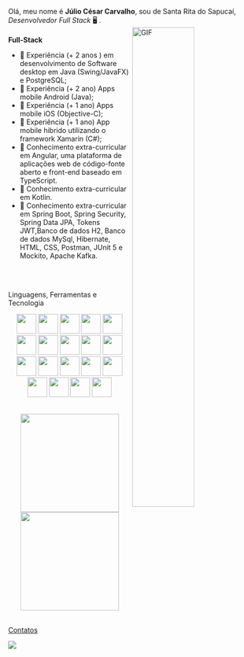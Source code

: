 
Olá, meu nome é **Júlio César Carvalho**, sou de Santa Rita do Sapucaí, *Desenvolvedor Full Stack* 🖥️ . </br>
<img align="right" alt="GIF" src="https://raw.githubusercontent.com/trepichio/trepichio/master/assets/code.gif" width=50% />
<br />
**Full-Stack**
- 📖 Experiência (+ 2 anos ) em desenvolvimento de Software desktop em Java (Swing/JavaFX) e PostgreSQL;</br>
- 📖 Experiência (+ 2 ano) Apps mobile Android (Java);</br>
- 📖 Experiência (+ 1 ano) Apps mobile iOS (Objective-C);</br>
- 📖 Experiência (+ 1 ano) App mobile hibrido utilizando o framework Xamarin (C#);</br>
- 📖 Conhecimento extra-curricular em Angular, uma plataforma de aplicações web de código-fonte aberto e front-end baseado em TypeScript.</br>
- 📖 Conhecimento extra-curricular em Kotlin.</br>
- 📖 Conhecimento extra-curricular em Spring Boot, Spring Security, Spring Data JPA, Tokens JWT,Banco de dados H2, Banco de dados MySql, Hibernate, HTML, CSS, Postman, JUnit 5 e Mockito, Apache Kafka.</br>
<br />
<br />
<p>Linguagens, Ferramentas e Tecnologia</p>
<p align="center">


<img src="https://cdn.jsdelivr.net/gh/devicons/devicon/icons/java/java-original-wordmark.svg" width="40" height="40"/>
<img src="https://cdn.jsdelivr.net/gh/devicons/devicon/icons/javascript/javascript-original.svg" width="40" height="40"/>    
<img src="https://cdn.jsdelivr.net/gh/devicons/devicon/icons/typescript/typescript-original.svg" width="40" height="40"/>        
<!-- <img src="https://cdn.jsdelivr.net/gh/devicons/devicon/icons/kotlin/kotlin-original-wordmark.svg" width="40" height="40" /> -->       
<img src="https://cdn.jsdelivr.net/gh/devicons/devicon/icons/kotlin/kotlin-original.svg" width="40" height="40" />
<img src="https://cdn.jsdelivr.net/gh/devicons/devicon/icons/c/c-original.svg" width="40" height="40"/>
<img src="https://cdn.jsdelivr.net/gh/devicons/devicon/icons/cplusplus/cplusplus-original.svg" width="40" height="40"/>
<img src="https://cdn.jsdelivr.net/gh/devicons/devicon/icons/csharp/csharp-original.svg" width="40" height="40" />  
<img src="https://cdn.jsdelivr.net/gh/devicons/devicon/icons/css3/css3-original.svg"  width="40" height="40"/>      
<img src="https://cdn.jsdelivr.net/gh/devicons/devicon/icons/html5/html5-original.svg" width="40" height="40"/>   
          
<img src="https://cdn.jsdelivr.net/gh/devicons/devicon/icons/postgresql/postgresql-original.svg" width="40" height="40" />
<img src="https://cdn.jsdelivr.net/gh/devicons/devicon/icons/mysql/mysql-original.svg" width="40" height="40"/>
          
<img src="https://cdn.jsdelivr.net/gh/devicons/devicon/icons/android/android-original.svg" width="40" height="40"/>
<img src="https://cdn.jsdelivr.net/gh/devicons/devicon/icons/intellij/intellij-original.svg" width="40" height="40"/>          
<img src="https://cdn.jsdelivr.net/gh/devicons/devicon/icons/angularjs/angularjs-original.svg" width="40" height="40" />          
<img src="https://cdn.jsdelivr.net/gh/devicons/devicon/icons/spring/spring-original.svg" width="40" height="40"/>
<img src="https://cdn.jsdelivr.net/gh/devicons/devicon/icons/gitlab/gitlab-original.svg"  width="40" height="40"/>
<img src="https://cdn.jsdelivr.net/gh/devicons/devicon/icons/git/git-original.svg" width="40" height="40"/>                
<img src="https://cdn.jsdelivr.net/gh/devicons/devicon/icons/vscode/vscode-original.svg" width="40" height="40" />          
<img src="https://cdn.jsdelivr.net/gh/devicons/devicon/icons/xcode/xcode-original.svg" width="40" height="40" />
          
<br />
<br />
<!-- <img src="https://cdn.jsdelivr.net/gh/devicons/devicon@v2.15.1/devicon.min.css"/>&nbsp;&nbsp;         
<img src="https://img.shields.io/badge/KOTLIN%20-%82F7DF25.svg?&style=for-the-badge&color=E34F26" />&nbsp;&nbsp;
<img src="https://img.shields.io/badge/JAVA%20-%94F7DF76.svg?&style=for-the-badge&color=E34F26" />&nbsp;&nbsp;
<img src="https://img.shields.io/badge/JavaScript%20-%64F7DF1E.svg?&style=for-the-badge&color=F7DF1E" />&nbsp;&nbsp;
<img src="https://img.shields.io/badge/TypeScript%20-%37F7DF1E.svg?&style=for-the-badge&color=F7DF1E" />&nbsp;&nbsp;
<img src="https://img.shields.io/badge/HTML%20-%19F7DF1E.svg?&style=for-the-badge&color=E34F26" />&nbsp;&nbsp;
<img src="https://img.shields.io/badge/css%20-%97F7DF1E.svg?&style=for-the-badge&color=5BA8EE" />&nbsp;&nbsp;
<img src="https://img.shields.io/badge/Angular%20-%73F7DF1E.svg?&style=for-the-badge&color=DD0031" />&nbsp;&nbsp;
<img src="https://img.shields.io/badge/Bootstrap%20-%23F7DF1E.svg?&style=for-the-badge&color=7044A3" />&nbsp;&nbsp;
<img src="https://img.shields.io/badge/MySQL%20-%46F7DF1E.svg?&style=for-the-badge&color=F7DF1E" />&nbsp;&nbsp;
<img src="https://img.shields.io/badge/PostgreSQL%20-%23F7DF1E.svg?&style=for-the-badge&color=F7DF1E" />&nbsp;&nbsp;
<img src="https://img.shields.io/badge/Git flow%20-%23F7DF1E.svg?&style=for-the-badge&color=000" />&nbsp;&nbsp; -->
<!-- <img align="center" height="30" width="40" src="https://raw.githubusercontent.com/devicons/devicon/master/icons/typescript/typescript-plain.svg">
<img align="center" height="30" width="40" src="https://raw.githubusercontent.com/devicons/devicon/master/icons/html5/html5-original.svg">
<img align="center" height="30" width="40" src="https://raw.githubusercontent.com/devicons/devicon/master/icons/css3/css3-original.svg">
<img align="center" height="30" width="40" src="https://raw.githubusercontent.com/devicons/devicon/master/icons/python/python-original.svg">
<img align="center" height="30" width="40" src="https://raw.githubusercontent.com/devicons/devicon/master/icons/java/java-original.svg">
<img align="center" height="30" width="40" src="https://raw.githubusercontent.com/devicons/devicon/master/icons/mysql/mysql-original.svg"> -->
<!-- </p>
<br /> -->

<div align="center">
  <a href="https://github.com/juliocarvalho2019">
  <img height="200em" src="https://github-readme-stats.vercel.app/api?username=juliocarvalho2019&show_icons=true?username=juliocarvalho2019&show_icons=true&theme=dracula&include_all_commits=true&count_private=true"/>  
  <img height="200em" src="https://github-readme-stats.vercel.app/api/top-langs/?username=juliocarvalho2019&count_private=true&show_icons=true&theme=radical&layout=compact&langs_count=7&theme=dracula"/>
</div>
<div style="display: inline_block"><br> 
</div>  

<p>Contatos</p>
<div>
<!--   <a href = "mailto:juliocarvalhocbq@gmail.com"><img src="https://img.shields.io/badge/-Gmail-%23333?style=for-the-badge&logo=gmail&logoColor=white" target="_blank"></a> -->
  <a href="https://www.linkedin.com/in/julio-carvalho-0180285a/" target="_blank"><img src="https://img.shields.io/badge/-LinkedIn-%230077B5?style=for-the-badge&logo=linkedin&logoColor=white" target="_blank"></a> 
<!--   <a href = "https://bitbucket.org/juliocarvalho1928/"><img src="https://img.shields.io/badge/Bitbucket-0747a6?style=for-the-badge&logo=bitbucket&logoColor=white" target="_blank"></a> -->
 



 





